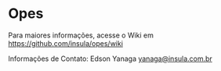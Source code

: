 # Opes

Para maiores informações, acesse o Wiki em https://github.com/insula/opes/wiki

Informações de Contato: Edson Yanaga <yanaga@insula.com.br>


